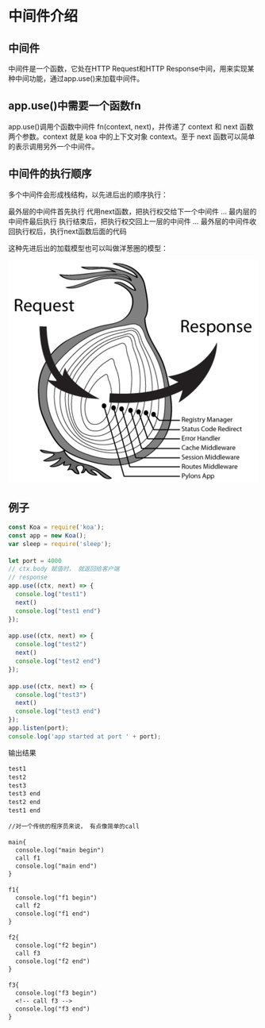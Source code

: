 # 中间件介绍

## 中间件
中间件是一个函数，它处在HTTP Request和HTTP Response中间，用来实现某种中间功能，通过app.use()来加载中间件。

## app.use()中需要一个函数fn
app.use()调用个函数中间件 fn(context, next)，并传递了 context 和 next 函数两个参数。context 就是 koa 中的上下文对象 context。至于 next 函数可以简单的表示调用另外一个中间件。


## 中间件的执行顺序
多个中间件会形成栈结构，以先进后出的顺序执行：

最外层的中间件首先执行
代用next函数，把执行权交给下一个中间件
…
最内层的中间件最后执行
执行结束后，把执行权交回上一层的中间件
…
最外层的中间件收回执行权后，执行next函数后面的代码

这种先进后出的加载模型也可以叫做洋葱圈的模型：

![](2019-07-13-07-56-36.png)


## 例子


``` javascript
const Koa = require('koa');
const app = new Koa();
var sleep = require('sleep');

let port = 4000
// ctx.body 赋值时， 就返回给客户端
// response
app.use((ctx, next) => {
  console.log("test1")
  next()
  console.log("test1 end")
});

app.use((ctx, next) => {
  console.log("test2")
  next()
  console.log("test2 end")
});

app.use((ctx, next) => {
  console.log("test3")
  next()
  console.log("test3 end")
});
app.listen(port);
console.log('app started at port ' + port);

```

输出结果
``` bash
test1
test2
test3
test3 end
test2 end
test1 end

```



```
//对一个传统的程序员来说， 有点像简单的call

main{
  console.log("main begin")
  call f1
  console.log("main end")
}

f1{
  console.log("f1 begin")
  call f2
  console.log("f1 end")
}

f2{
  console.log("f2 begin")
  call f3
  console.log("f2 end")
}

f3{
  console.log("f3 begin")
  <!-- call f3 -->
  console.log("f3 end")
}
```
